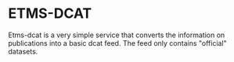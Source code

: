 # ETMS-DCAT
Etms-dcat is a very simple service that converts the information on publications into a basic dcat feed. The feed only contains "official" datasets.